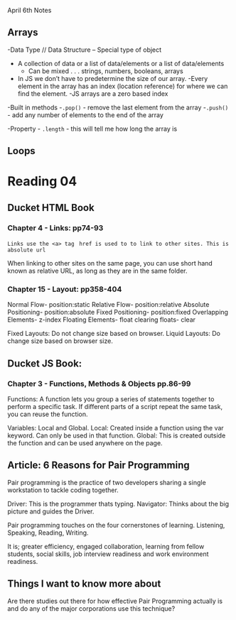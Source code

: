 April 6th Notes

## Arrays

-Data Type // Data Structure – Special type of object
- A collection of data or a list of data/elements or a list of data/elements
	- Can be mixed . . . strings, numbers, booleans, arrays
- In JS we don’t have to predetermine the size of our array.
-Every element in the array has an index (location reference) for where we can find the element.
	-JS arrays are a zero based index

-Built in methods
	-`.pop()` - remove the last element from the array
	-`.push()` - add any number of elements to the end of the array

-Property
	- `.length` - this will tell me how long the array is

## Loops

# Reading 04

## Ducket HTML Book

### Chapter 4 - Links: pp74-93

`Links use the <a> tag `
`href is used to to link to other sites. This is absolute url`

When linking to other sites on the same page, you can use short hand known as relative URL, as long as they are in the same folder.

### Chapter 15 - Layout: pp358-404

Normal Flow- position:static
Relative Flow- position:relative
Absolute Positioning- position:absolute
Fixed Positioning- position:fixed
Overlapping Elements- z-index
Floating Elements- float
clearing floats- clear

Fixed Layouts: Do not change size based on browser.
Liquid Layouts: Do change size based on browser size.

## Ducket JS Book:

### Chapter 3 - Functions, Methods & Objects pp.86-99

Functions: A function lets you group a series of statements together to perform a specific task. If different parts of a script repeat the same task, you can reuse the function.

Variables: Local and Global.
    Local: Created inside a function using the var keyword. Can only be used in that function.
    Global: This is created outside the function and can be used anywhere on the page.

## Article: 6 Reasons for Pair Programming

Pair programming is the practice of two developers sharing a single workstation to tackle coding together.

Driver: This is the programmer thats typing.
Navigator: Thinks about the big picture and guides the Driver.

 Pair programming touches on the four cornerstones of learning. Listening, Speaking, Reading, Writing.

It is; greater efficiency, engaged collaboration, learning from fellow students, social skills, job interview readiness and work environment readiness.

## Things I want to know more about

Are there studies out there for how effective Pair Programming actually is and do any of the major corporations use this technique?